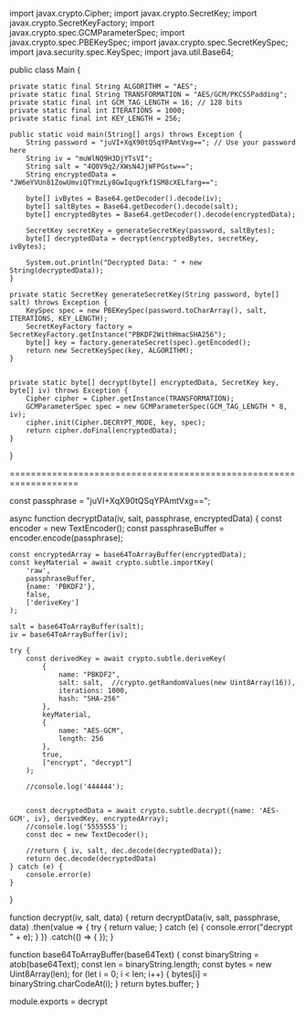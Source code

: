 import javax.crypto.Cipher;
import javax.crypto.SecretKey;
import javax.crypto.SecretKeyFactory;
import javax.crypto.spec.GCMParameterSpec;
import javax.crypto.spec.PBEKeySpec;
import javax.crypto.spec.SecretKeySpec;
import java.security.spec.KeySpec;
import java.util.Base64;

public class Main {

    private static final String ALGORITHM = "AES";
    private static final String TRANSFORMATION = "AES/GCM/PKCS5Padding";
    private static final int GCM_TAG_LENGTH = 16; // 128 bits
    private static final int ITERATIONS = 1000;
    private static final int KEY_LENGTH = 256;

    public static void main(String[] args) throws Exception {
        String password = "juVI+XqX90tQSqYPAmtVxg=="; // Use your password here
        String iv = "muWlNQ9H3DjYTsVI";
        String salt = "4Q0V9q2/XWsN4JjWFPGstw==";
        String encryptedData = "JW6eYVUn81ZowUmviQTYmzLy8GwIqugYkf1SM8cXELfarg==";

        byte[] ivBytes = Base64.getDecoder().decode(iv);
        byte[] saltBytes = Base64.getDecoder().decode(salt);
        byte[] encryptedBytes = Base64.getDecoder().decode(encryptedData);

        SecretKey secretKey = generateSecretKey(password, saltBytes);
        byte[] decryptedData = decrypt(encryptedBytes, secretKey, ivBytes);

        System.out.println("Decrypted Data: " + new String(decryptedData));
    }

    private static SecretKey generateSecretKey(String password, byte[] salt) throws Exception {
        KeySpec spec = new PBEKeySpec(password.toCharArray(), salt, ITERATIONS, KEY_LENGTH);
        SecretKeyFactory factory = SecretKeyFactory.getInstance("PBKDF2WithHmacSHA256");
        byte[] key = factory.generateSecret(spec).getEncoded();
        return new SecretKeySpec(key, ALGORITHM);
    }


    private static byte[] decrypt(byte[] encryptedData, SecretKey key, byte[] iv) throws Exception {
        Cipher cipher = Cipher.getInstance(TRANSFORMATION);
        GCMParameterSpec spec = new GCMParameterSpec(GCM_TAG_LENGTH * 8, iv);
        cipher.init(Cipher.DECRYPT_MODE, key, spec);
        return cipher.doFinal(encryptedData);
    }
}





===================================================================


const passphrase = "juVI+XqX90tQSqYPAmtVxg==";

async function decryptData(iv, salt, passphrase, encryptedData) {
    const encoder = new TextEncoder();
    const passphraseBuffer = encoder.encode(passphrase);

    const encryptedArray = base64ToArrayBuffer(encryptedData);
    const keyMaterial = await crypto.subtle.importKey(
        'raw',
        passphraseBuffer,
        {name: 'PBKDF2'},
        false,
        ['deriveKey']
    );

    salt = base64ToArrayBuffer(salt);
    iv = base64ToArrayBuffer(iv);

    try {
        const derivedKey = await crypto.subtle.deriveKey(
            {
                name: "PBKDF2",
                salt: salt,  //crypto.getRandomValues(new Uint8Array(16)),
                iterations: 1000,
                hash: "SHA-256"
            },
            keyMaterial,
            {
                name: "AES-GCM",
                length: 256
            },
            true,
            ["encrypt", "decrypt"]
        );

        //console.log('444444');


        const decryptedData = await crypto.subtle.decrypt({name: 'AES-GCM', iv}, derivedKey, encryptedArray);
        //console.log('5555555');
        const dec = new TextDecoder();

        //return { iv, salt, dec.decode(decryptedData)};
        return dec.decode(decryptedData)
    } catch (e) {
        console.error(e)
    }
}

function decrypt(iv, salt, data) {
    return decryptData(iv, salt, passphrase, data)
        .then(value => {
            try {
                return value;
            } catch (e) {
                console.error("decrypt  " + e);
            }
        })
        .catch(() => {
        });
}


function base64ToArrayBuffer(base64Text) {
    const binaryString = atob(base64Text);
    const len = binaryString.length;
    const bytes = new Uint8Array(len);
    for (let i = 0; i < len; i++) {
        bytes[i] = binaryString.charCodeAt(i);
    }
    return bytes.buffer;
}

module.exports = decrypt
